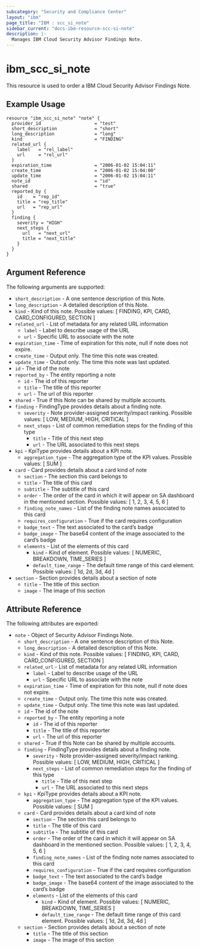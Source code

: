 ```yaml
---
subcategory: "Security and Compliance Center"
layout: "ibm"
page_title: "IBM : scc_si_note"
sidebar_current: "docs-ibm-resource-scc-si-note"
description: |-
  Manages IBM Cloud Security Advisor Findings Note.
---
```


# ibm\_scc\_si\_note

This resource is used to order a IBM Cloud Security Advisor Findings Note.

## Example Usage

```hcl
resource "ibm_scc_si_note" "note" {
  provider_id                    = "test"
  short_description              = "short"
  long_description               = "long"
  kind                           = "FINDING"
  related_url {
    label   = "rel_label"
    url     = "rel_url"
  }
  expiration_time                = "2006-01-02 15:04:11"
  create_time                    = "2006-01-02 15:04:00"
  update_time                    = "2006-01-02 15:04:11"
  note_id                        = "id"
  shared                         = "true"
  reported_by {
    id    = "rep_id"
    title = "rep_title"
    url   = "rep_url"
  }
  finding {
    severity = "HIGH"
    next_steps {
      url   = "next_url"
      title = "next_title"
    }
  }
}
```

## Argument Reference

The following arguments are supported:

- `short_description` - A one sentence description of this Note.
- `long_description` - A detailed description of this Note.
- `kind` - Kind of this note. Possible values: [ FINDING, KPI, CARD, CARD_CONFIGURED, SECTION ]
- `related_url` - List of metadata for any related URL information
  - `label` - Label to describe usage of the URL
  - `url` - Specific URL to associate with the note
- `expiration_time` - Time of expiration for this note, null if note does not expire.
- `create_time` - Output only. The time this note was created.
- `update_time` - Output only. The time this note was last updated.
- `id` - The id of the note
- `reported_by` - The entity reporting a note
  - `id` - The id of this reporter
  - `title` - The title of this reporter
  - `url` - The url of this reporter
- `shared` - True if this Note can be shared by multiple accounts.
- `finding` - FindingType provides details about a finding note.
  - `severity` - Note provider-assigned severity/impact ranking. Possible values: [ LOW, MEDIUM, HIGH, CRITICAL ]
  - `next_steps` - List of common remediation steps for the finding of this type
    - `title` - Title of this next step
    - `url` - The URL associated to this next steps
- `kpi` - KpiType provides details about a KPI note.
  - `aggregation_type` - The aggregation type of the KPI values. Possible values: [ SUM ]
- `card` - Card provides details about a card kind of note
  - `section` - The section this card belongs to
  - `title` - The title of this card
  - `subtitle` - The subtitle of this card
  - `order` - The order of the card in which it will appear on SA dashboard in the mentioned section. Possible values: [ 1, 2, 3, 4, 5, 6 ]
  - `finding_note_names` - List of the finding note names associated to this card
  - `requires_configuration` - True if the card requires configuration
  - `badge_text` - The text associated to the card’s badge
  - `badge_image` - The base64 content of the image associated to the card’s badge
  - `elements` - List of the elements of this card
    - `kind` - Kind of element. Possible values: [ NUMERIC, BREAKDOWN, TIME_SERIES ]
    - `default_time_range` - The default time range of this card element. Possible values: [ 1d, 2d, 3d, 4d ]
- `section` - Section provides details about a section of note
  - `title` - The title of this section
  - `image` - The image of this section

## Attribute Reference

The following attributes are exported:

- `note` - Object of Security Advisor Findings Note.
  - `short_description` - A one sentence description of this Note.
  - `long_description` - A detailed description of this Note.
  - `kind` - Kind of this note. Possible values: [ FINDING, KPI, CARD, CARD_CONFIGURED, SECTION ]
  - `related_url` - List of metadata for any related URL information
    - `label` - Label to describe usage of the URL
    - `url` - Specific URL to associate with the note
  - `expiration_time` - Time of expiration for this note, null if note does not expire.
  - `create_time` - Output only. The time this note was created.
  - `update_time` - Output only. The time this note was last updated.
  - `id` - The id of the note
  - `reported_by` - The entity reporting a note
    - `id` - The id of this reporter
    - `title` - The title of this reporter
    - `url` - The url of this reporter
  - `shared` - True if this Note can be shared by multiple accounts.
  - `finding` - FindingType provides details about a finding note.
    - `severity` - Note provider-assigned severity/impact ranking. Possible values: [ LOW, MEDIUM, HIGH, CRITICAL ]
    - `next_steps` - List of common remediation steps for the finding of this type
      - `title` - Title of this next step
      - `url` - The URL associated to this next steps
  - `kpi` - KpiType provides details about a KPI note.
    - `aggregation_type` - The aggregation type of the KPI values. Possible values: [ SUM ]
  - `card` - Card provides details about a card kind of note
    - `section` - The section this card belongs to
    - `title` - The title of this card
    - `subtitle` - The subtitle of this card
    - `order` - The order of the card in which it will appear on SA dashboard in the mentioned section. Possible values: [ 1, 2, 3, 4, 5, 6 ]
    - `finding_note_names` - List of the finding note names associated to this card
    - `requires_configuration` - True if the card requires configuration
    - `badge_text` - The text associated to the card’s badge
    - `badge_image` - The base64 content of the image associated to the card’s badge
    - `elements` - List of the elements of this card
      - `kind` - Kind of element. Possible values: [ NUMERIC, BREAKDOWN, TIME_SERIES ]
      - `default_time_range` - The default time range of this card element. Possible values: [ 1d, 2d, 3d, 4d ]
  - `section` - Section provides details about a section of note
    - `title` - The title of this section
    - `image` - The image of this section
